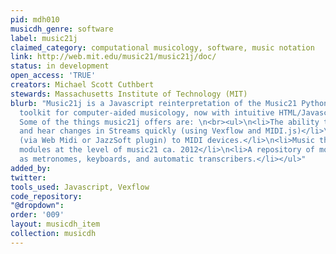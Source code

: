 ```yaml
---
pid: mdh010
musicdh_genre: software
label: music21j
claimed_category: computational musicology, software, music notation
link: http://web.mit.edu/music21/music21j/doc/
status: in development
open_access: 'TRUE'
creators: Michael Scott Cuthbert
stewards: Massachusetts Institute of Technology (MIT)
blurb: "Music21j is a Javascript reinterpretation of the Music21 Python package,\na
  toolkit for computer-aided musicology, now with intuitive HTML/Javascript\ninterfaces.
  Some of the things music21j offers are: \n<br><ul>\n<li>The ability to visualize
  and hear changes in Streams quickly (using Vexflow and MIDI.js)</li>\n<li>Connections
  (via Web Midi or JazzSoft plugin) to MIDI devices.</li>\n<li>Music theory and analysis
  modules at the level of music21 ca. 2012</li>\n<li>A repository of modules such
  as metronomes, keyboards, and automatic transcribers.</li></ul>"
added_by: 
twitter: 
tools_used: Javascript, Vexflow
code_repository: 
"@dropdown": 
order: '009'
layout: musicdh_item
collection: musicdh
---
```

